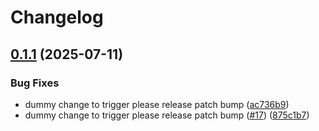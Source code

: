 # Changelog

## [0.1.1](https://github.com/runemalm/codius-cli/compare/v0.1.0...v0.1.1) (2025-07-11)


### Bug Fixes

* dummy change to trigger please release patch bump ([ac736b9](https://github.com/runemalm/codius-cli/commit/ac736b9ef2a685020269ff96127d497e2c8245c7))
* dummy change to trigger please release patch bump ([#17](https://github.com/runemalm/codius-cli/issues/17)) ([875c1b7](https://github.com/runemalm/codius-cli/commit/875c1b712fb35eb7531e771555b6537738e97cb6))
